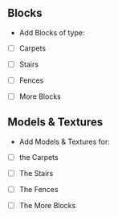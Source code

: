 Blocks
----------------------------
* Add Blocks of type:

- [ ] Carpets

- [ ] Stairs

- [ ] Fences

- [ ] More Blocks

Models & Textures
----------------------------
* Add Models & Textures for:

- [ ] the Carpets

- [ ] The Stairs

- [ ] The Fences

- [ ] The More Blocks
